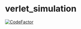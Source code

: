# verlet_simulation
[![CodeFactor](https://www.codefactor.io/repository/github/maine-imre/verlet-simulation/badge)](https://www.codefactor.io/repository/github/maine-imre/verlet-simulation)
